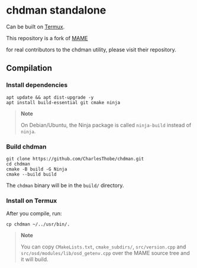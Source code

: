 # chdman standalone

Can be built on [Termux](https://termux.dev/).

This repository is a fork of [MAME](https://github.com/mamedev/mame/)

for real contributors to the chdman utility, please visit their repository.

## Compilation

### Install dependencies

```
apt update && apt dist-upgrade -y
apt install build-essential git cmake ninja
```

> **Note**
>
> On Debian/Ubuntu, the Ninja package is called `ninja-build` instead of `ninja`.

### Build chdman

```
git clone https://github.com/CharlesThobe/chdman.git
cd chdman
cmake -B build -G Ninja
cmake --build build
```

The `chdman` binary will be in the `build/` directory.

### Install on Termux

After you compile, run:
```
cp chdman ~/../usr/bin/.
```

> **Note**
>
> You can copy `CMakeLists.txt`, `cmake_subdirs/`, `src/version.cpp` and
> `src/osd/modules/lib/osd_getenv.cpp` over the MAME source tree and it will
> build.
